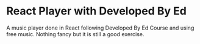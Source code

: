 # React Player with Developed By Ed

A music player done in React following Developed By Ed Course and using free music.
Nothing fancy but it is still a good exercise.
